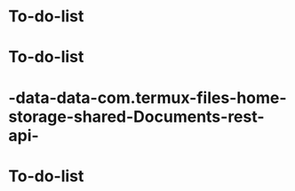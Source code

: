# To-do-list
# To-do-list
# -data-data-com.termux-files-home-storage-shared-Documents-rest-api-
# To-do-list
